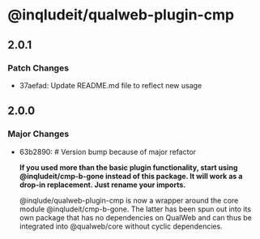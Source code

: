 # @inqludeit/qualweb-plugin-cmp

## 2.0.1

### Patch Changes

- 37aefad: Update README.md file to reflect new usage

## 2.0.0

### Major Changes

- 63b2890: # Version bump because of major refactor

  **If you used more than the basic plugin functionality, start using @inqludeit/cmp-b-gone instead of this package. It will work as a drop-in replacement. Just rename your imports.**

  @inqlude/qualweb-plugin-cmp is now a wrapper around the core module
  @inqludeit/cmp-b-gone. The latter has been spun out into its own package that
  has no dependencies on QualWeb and can thus be integrated into @qualweb/core
  without cyclic dependencies.
